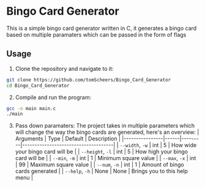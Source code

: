 # Bingo Card Generator
This is a simple bingo card generator written in C, it generates a bingo card based on multiple paramaters which can be passed in the form of flags

## Usage
1. Clone the repository and navigate to it:
```bash
git clone https://github.com/tomScheers/Bingo_Card_Generator
cd Bingo_Card_Generator
```
2. Compile and run the program:
```bash
gcc -o main main.c
./main
```
3. Pass down paramaters:
The project takes in multiple parameters which will change the way the bingo cards are generated, here's an overview:
| Arguments      | Type | Default | Description                         |
|----------------|------|---------|-------------------------------------|
| `--width`, `-w`  | int  | 5       | How wide your bingo card will be    |
| `--height`, `-l` | int  | 5       | How high your bingo card will be    |
| `--min`, `-m`    | int  | 1       | Minimum square value                |
| `--max`, `-x`    | int  | 99      | Maximum square value                |
| `--num`, `-n`    | int  | 1       | Amount of bingo cards generated     |
| `--help`, `-h`   | None | None    | Brings you to this help menu        |
